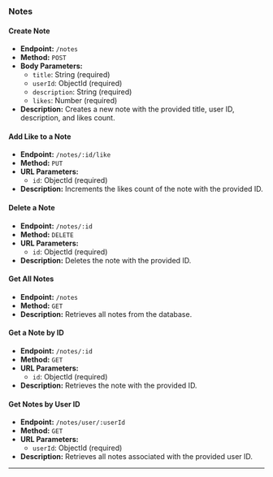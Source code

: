 ### Notes

#### Create Note

- **Endpoint:** `/notes`
- **Method:** `POST`
- **Body Parameters:**
  - `title`: String (required)
  - `userId`: ObjectId (required)
  - `description`: String (required)
  - `likes`: Number (required)
- **Description:** Creates a new note with the provided title, user ID, description, and likes count.

#### Add Like to a Note

- **Endpoint:** `/notes/:id/like`
- **Method:** `PUT`
- **URL Parameters:**
  - `id`: ObjectId (required)
- **Description:** Increments the likes count of the note with the provided ID.

#### Delete a Note

- **Endpoint:** `/notes/:id`
- **Method:** `DELETE`
- **URL Parameters:**
  - `id`: ObjectId (required)
- **Description:** Deletes the note with the provided ID.

#### Get All Notes

- **Endpoint:** `/notes`
- **Method:** `GET`
- **Description:** Retrieves all notes from the database.

#### Get a Note by ID

- **Endpoint:** `/notes/:id`
- **Method:** `GET`
- **URL Parameters:**
  - `id`: ObjectId (required)
- **Description:** Retrieves the note with the provided ID.

#### Get Notes by User ID

- **Endpoint:** `/notes/user/:userId`
- **Method:** `GET`
- **URL Parameters:**
  - `userId`: ObjectId (required)
- **Description:** Retrieves all notes associated with the provided user ID.

---